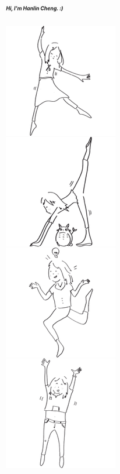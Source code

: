 <div>
  <h5>
  Hi, I'm Hanlin Cheng. :)
  </h5>
  <br/>
  <img src="/uno.svg"></img>
  <img src="/deux.svg"></img>
  <img src="three.svg"></img>
  <img src="four.svg"></img>
  
  </div>
